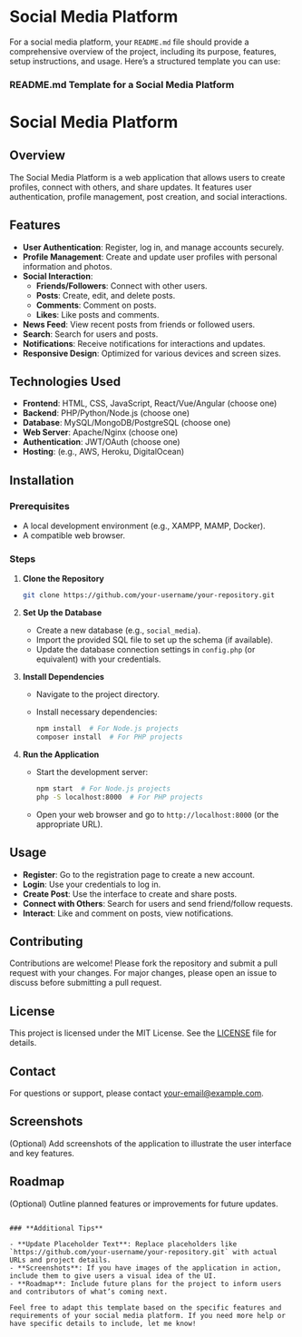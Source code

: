 # Social Media Platform
For a social media platform, your `README.md` file should provide a comprehensive overview of the project, including its purpose, features, setup instructions, and usage. Here’s a structured template you can use:

### **README.md Template for a Social Media Platform**

# Social Media Platform

## Overview

The Social Media Platform is a web application that allows users to create profiles, connect with others, and share updates. It features user authentication, profile management, post creation, and social interactions.

## Features

- **User Authentication**: Register, log in, and manage accounts securely.
- **Profile Management**: Create and update user profiles with personal information and photos.
- **Social Interaction**:
  - **Friends/Followers**: Connect with other users.
  - **Posts**: Create, edit, and delete posts.
  - **Comments**: Comment on posts.
  - **Likes**: Like posts and comments.
- **News Feed**: View recent posts from friends or followed users.
- **Search**: Search for users and posts.
- **Notifications**: Receive notifications for interactions and updates.
- **Responsive Design**: Optimized for various devices and screen sizes.

## Technologies Used

- **Frontend**: HTML, CSS, JavaScript, React/Vue/Angular (choose one)
- **Backend**: PHP/Python/Node.js (choose one)
- **Database**: MySQL/MongoDB/PostgreSQL (choose one)
- **Web Server**: Apache/Nginx (choose one)
- **Authentication**: JWT/OAuth (choose one)
- **Hosting**: (e.g., AWS, Heroku, DigitalOcean)

## Installation

### Prerequisites

- A local development environment (e.g., XAMPP, MAMP, Docker).
- A compatible web browser.

### Steps

1. **Clone the Repository**

   ```bash
   git clone https://github.com/your-username/your-repository.git


2. **Set Up the Database**

   - Create a new database (e.g., `social_media`).
   - Import the provided SQL file to set up the schema (if available).
   - Update the database connection settings in `config.php` (or equivalent) with your credentials.

3. **Install Dependencies**

   - Navigate to the project directory.
   - Install necessary dependencies:

     ```bash
     npm install  # For Node.js projects
     composer install  # For PHP projects
     ```

4. **Run the Application**

   - Start the development server:

     ```bash
     npm start  # For Node.js projects
     php -S localhost:8000  # For PHP projects
     ```

   - Open your web browser and go to `http://localhost:8000` (or the appropriate URL).

## Usage

- **Register**: Go to the registration page to create a new account.
- **Login**: Use your credentials to log in.
- **Create Post**: Use the interface to create and share posts.
- **Connect with Others**: Search for users and send friend/follow requests.
- **Interact**: Like and comment on posts, view notifications.

## Contributing

Contributions are welcome! Please fork the repository and submit a pull request with your changes. For major changes, please open an issue to discuss before submitting a pull request.

## License

This project is licensed under the MIT License. See the [LICENSE](LICENSE) file for details.

## Contact

For questions or support, please contact [your-email@example.com](mailto:your-email@example.com).

## Screenshots

(Optional) Add screenshots of the application to illustrate the user interface and key features.

## Roadmap

(Optional) Outline planned features or improvements for future updates.

```

### **Additional Tips**

- **Update Placeholder Text**: Replace placeholders like `https://github.com/your-username/your-repository.git` with actual URLs and project details.
- **Screenshots**: If you have images of the application in action, include them to give users a visual idea of the UI.
- **Roadmap**: Include future plans for the project to inform users and contributors of what’s coming next.

Feel free to adapt this template based on the specific features and requirements of your social media platform. If you need more help or have specific details to include, let me know!
